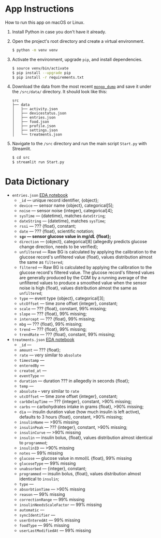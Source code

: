 # App Instructions
How to run this app on macOS or Linux. 
1. Install Python in case you don't have it already. 
3. Open the project's root directory and create a virtual environment.
	```bash
	$ python -m venv venv
	```
3. Activate the environment, upgrade `pip`, and install dependencies.
	```bash
	$ source venv/bin/activate
	$ pip install --upgrade pip
	$ pip install -r requirements.txt
	```
3. Download the data from the most recent [`mongo_dump`](https://drive.google.com/drive/folders/1Lukvv8iPmfk3nX3-KrZ165xKgrmHeFw-?usp=share_link) and save it under the `/src/data/` directory. It should look like this:

	```
	src
	├── data
	│   ├── activity.json
	│   ├── devicestatus.json
	│   ├── entries.json
	│   ├── food.json
	│   ├── profile.json
	│   ├── settings.json
	│   └── treatments.json
	```

1. Navigate to the `/src` directory and run the main script `Start.py` with Streamlit.
	```bash
	$ cd src
	$ streamlit run Start.py
	```
# Data Dictionary
- `entries.json` [EDA notebook]()
	- `_id` — unique record identifier, {object};
	- `device` — sensor name {object}, categorical[5];
	- `noise` — sensor noise {integer}, categorical[4];
	- `sysTime` — {datetime}, matches `dateString`;
	- `dateString` — {datetime}, matches `sysTime`;
	- `rssi` — ??? {float}, constant;
	- `date` — ??? {float}, scientific notation;
	- __`sgv` — sensor glucose value in $mg/dL$ {float};__
	- `direction` — {object}, categorical[8] (allegedly predicts glucose change direction, needs to be verified);
	- `unfiltered` — Raw BG is calculated by applying the calibration to the glucose record's unfiltered value {float}, values distribution almost the same as `filtered`;
	- `filtered` — Raw BG is calculated by applying the calibration to the glucose record's filtered value. The glucose record's filtered values are generally produced by the CGM by a running average of the unfiltered values to produce a smoothed value when the sensor noise is high {float}, values distribution almost the same as `unfiltered`;
	- `type` — event type {object}, categorical[3];
	- `utcOffset` — time zone offset {integer}, constant;
	- `scale` — ??? {float}, constant, 99% missing;
	- `slope` — ??? {float}, 99% missing;
	- `intercept` — ??? {float}, 99% missing;
	- `mbg` — ??? {float}, 99% missing;
	- `trend` — ??? {float}, 99% missing;
	- `trendRate` — ??? {float}, constant, 99% missing;
- `treatments.json` [EDA notebook](#)
	- `_id` —
	- `amount` — ??? {float};
	- `rate` — very similar to `absolute`
	- `timestamp` —
	- `enteredBy` —
	- `created_at` — 
	- `eventType` —
	- `duration` — duration ??? in allegedly in seconds {float};
	- `temp` —
	- `absolute` – very similar to `rate`
	- `utcOffset` — time zone offset {integer}, constant;
	- `carbDelayTime` — ??? {integer}, constant, >90% missing;
	- `carbs` — carbohydrates intake in grams {float}, >90% missing;
	- `dia` — insulin duration value (how much insulin is left active), defaults to 3 hours {float}, constant, >90% missing;
	- `insulinName` — >90% missing
	- `insulinPeak` — ??? {integer}, constant, >90% missing;
	- `insulinCurve` — >90% missing
	- `insulin` — insulin bolus, {float}, values distribution almost identical to `programmed`;
	- `insulinID` — >90% missing
	- `notes` — 99% missing
	- `glucose` — glucose value in $mmol/L$ {float}, 99% missing
	- `glucoseType` — 99% missing
	- `unabsorbed` — {integer}, constant;
	- `programmed` — insulin bolus, {float}, values distribution almost identical to `insulin`;
	- `type` —
	- `absorbtionTime` — >90% missing
	- `reason` — 99% missing
	- `correctionRange` — 99% missing
	- `insulinNeedsScaleFactor` — 99% missing
	- `automatic` —
	- `syncIdentifier` —
	- `userEnteredAt` — 99% missing
	- `foodType` — 99% missing
	- `userLastModifiedAt` — 99% missing